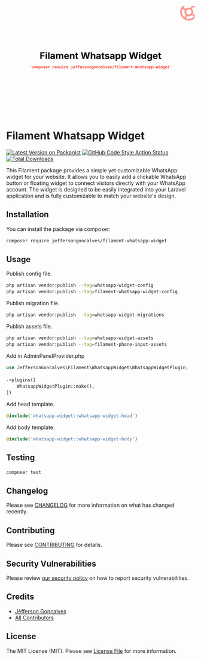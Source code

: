 <div class="filament-hidden">

![Laravel Created By](https://raw.githubusercontent.com/jeffersongoncalves/filament-whatsapp-widget/master/art/jeffersongoncalves-filament-whatsapp-widget.png)

</div>

# Filament Whatsapp Widget

[![Latest Version on Packagist](https://img.shields.io/packagist/v/jeffersongoncalves/filament-whatsapp-widget.svg?style=flat-square)](https://packagist.org/packages/jeffersongoncalves/filament-whatsapp-widget)
[![GitHub Code Style Action Status](https://img.shields.io/github/actions/workflow/status/jeffersongoncalves/filament-whatsapp-widget/fix-php-code-style-issues.yml?branch=master&label=code%20style&style=flat-square)](https://github.com/jeffersongoncalves/filament-whatsapp-widget/actions?query=workflow%3A"Fix+PHP+code+styling"+branch%3Amaster)
[![Total Downloads](https://img.shields.io/packagist/dt/jeffersongoncalves/filament-whatsapp-widget.svg?style=flat-square)](https://packagist.org/packages/jeffersongoncalves/filament-whatsapp-widget)

This Filament package provides a simple yet customizable WhatsApp widget for your website. It allows you to easily add a clickable WhatsApp button or floating widget to connect visitors directly with your WhatsApp account. The widget is designed to be easily integrated into your Laravel application and is fully customizable to match your website's design.

## Installation

You can install the package via composer:

```bash
composer require jeffersongoncalves/filament-whatsapp-widget
```

## Usage

Publish config file.

```bash
php artisan vendor:publish --tag=whatsapp-widget-config
php artisan vendor:publish --tag=filament-whatsapp-widget-config
```

Publish migration file.

```bash
php artisan vendor:publish --tag=whatsapp-widget-migrations
```

Publish assets file.

```bash
php artisan vendor:publish --tag=whatsapp-widget-assets
php artisan vendor:publish --tag=filament-phone-input-assets
```

Add in AdminPanelProvider.php

```php
use JeffersonGoncalves\Filament\WhatsappWidget\WhatsappWidgetPlugin;

->plugins([
    WhatsappWidgetPlugin::make(),
])
```

Add head template.

```php
@include('whatsapp-widget::whatsapp-widget-head')
```

Add body template.

```php
@include('whatsapp-widget::whatsapp-widget-body')
```

## Testing

```bash
composer test
```

## Changelog

Please see [CHANGELOG](CHANGELOG.md) for more information on what has changed recently.

## Contributing

Please see [CONTRIBUTING](.github/CONTRIBUTING.md) for details.

## Security Vulnerabilities

Please review [our security policy](../../security/policy) on how to report security vulnerabilities.

## Credits

- [Jèfferson Gonçalves](https://github.com/jeffersongoncalves)
- [All Contributors](../../contributors)

## License

The MIT License (MIT). Please see [License File](LICENSE.md) for more information.
